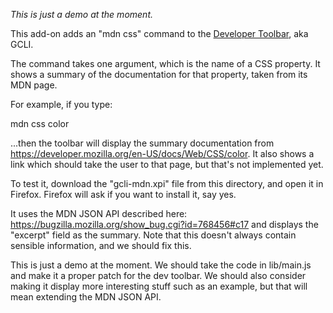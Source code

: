 *This is just a demo at the moment.*

This add-on adds an "mdn css" command to the [Developer Toolbar](https://developer.mozilla.org/en-US/docs/Tools/GCLI), aka GCLI.

The command takes one argument, which is the name of a CSS property. It shows a summary of the documentation for that property, taken from its MDN page.

For example, if you type:

  mdn css color

...then the toolbar will display the summary documentation from https://developer.mozilla.org/en-US/docs/Web/CSS/color. It also shows a link which should take the user to that page, but that's not implemented yet.

To test it, download the "gcli-mdn.xpi" file from this directory, and open it in Firefox. Firefox will ask if you want to install it, say yes.

It uses the MDN JSON API described here: https://bugzilla.mozilla.org/show_bug.cgi?id=768456#c17 and displays the "excerpt" field as the summary. Note that this doesn't always contain sensible information, and we should fix this.

This is just a demo at the moment. We should take the code in lib/main.js and make it a proper patch for the dev toolbar. We should also consider making it display more interesting stuff such as an example, but that will mean extending the MDN JSON API.